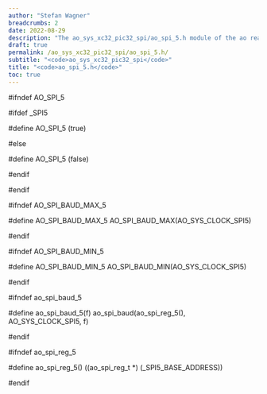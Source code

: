 ```yaml
---
author: "Stefan Wagner"
breadcrumbs: 2
date: 2022-08-29
description: "The ao_sys_xc32_pic32_spi/ao_spi_5.h module of the ao real-time operating system."
draft: true
permalink: /ao_sys_xc32_pic32_spi/ao_spi_5.h/ 
subtitle: "<code>ao_sys_xc32_pic32_spi</code>"
title: "<code>ao_spi_5.h</code>"
toc: true
---
```


#ifndef AO_SPI_5

#ifdef  _SPI5

#define AO_SPI_5            (true)

#else

#define AO_SPI_5            (false)

#endif

#endif

#ifndef AO_SPI_BAUD_MAX_5

#define AO_SPI_BAUD_MAX_5   AO_SPI_BAUD_MAX(AO_SYS_CLOCK_SPI5)

#endif

#ifndef AO_SPI_BAUD_MIN_5

#define AO_SPI_BAUD_MIN_5   AO_SPI_BAUD_MIN(AO_SYS_CLOCK_SPI5)

#endif

#ifndef ao_spi_baud_5

#define ao_spi_baud_5(f)    ao_spi_baud(ao_spi_reg_5(), AO_SYS_CLOCK_SPI5, f)

#endif

#ifndef ao_spi_reg_5

#define ao_spi_reg_5()      ((ao_spi_reg_t *) (_SPI5_BASE_ADDRESS))

#endif

